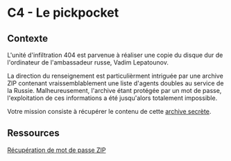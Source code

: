 # C4 - Le pickpocket

## Contexte

L'unité d'infiltration 404 est parvenue à réaliser une copie du disque dur de  l'ordinateur de l'ambassadeur russe, Vadim Lepatounov. 

La direction du renseignement est particulièrment intriguée par une archive ZIP contenant vraissemblablement une liste d'agents doubles au service de la Russie. 
Malheureusement, l'archive étant protégée par un mot de passe, l'exploitation de ces informations a été jusqu'alors totalement impossible. 

Votre mission consiste à récupérer le contenu de cette [archive secrète](binary/TOP-SECRET.zip).

## Ressources

[Récupération de mot de passe ZIP](https://www.lostmypass.com/file-types/zip/)
